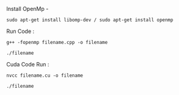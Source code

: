 Install OpenMp - 

    sudo apt-get install libomp-dev / sudo apt-get install openmp

Run Code :

    g++ -fopenmp filename.cpp -o filename
    
    ./filename
    
Cuda Code Run :

    nvcc filename.cu -o filename
    
    ./filename
